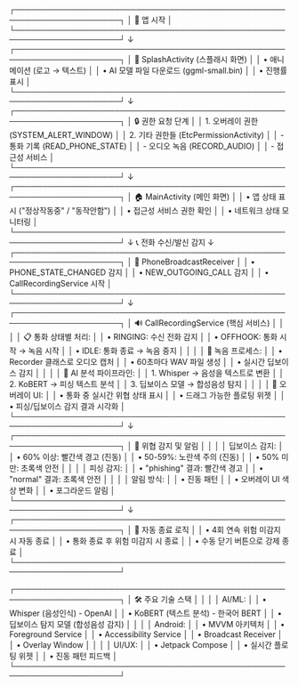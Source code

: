 ┌─────────────────────────────────────────────────────────────────────┐
│                         🚀 앱 시작                                    │
└─────────────────────────────────────────────────────────────────────┘
                                    ↓
┌─────────────────────────────────────────────────────────────────────┐
│           📱 SplashActivity (스플래시 화면)                          │
│   • 애니메이션 (로고 → 텍스트)                                      │
│   • AI 모델 파일 다운로드 (ggml-small.bin)                          │
│   • 진행률 표시                                                     │
└─────────────────────────────────────────────────────────────────────┘
                                    ↓
┌─────────────────────────────────────────────────────────────────────┐
│                    🔒 권한 요청 단계                                 │
│   1. 오버레이 권한 (SYSTEM_ALERT_WINDOW)                            │
│   2. 기타 권한들 (EtcPermissionActivity)                             │
│      - 통화 기록 (READ_PHONE_STATE)                                 │
│      - 오디오 녹음 (RECORD_AUDIO)                                   │
│      - 접근성 서비스                                                │
└─────────────────────────────────────────────────────────────────────┘
                                    ↓
┌─────────────────────────────────────────────────────────────────────┐
│              🏠 MainActivity (메인 화면)                             │
│   • 앱 상태 표시 ("정상작동중" / "동작안함")                          │
│   • 접근성 서비스 권한 확인                                          │
│   • 네트워크 상태 모니터링                                          │
└─────────────────────────────────────────────────────────────────────┘
                                    ↓
                        📞 전화 수신/발신 감지
                                    ↓
┌─────────────────────────────────────────────────────────────────────┐
│           🎯 PhoneBroadcastReceiver                                 │
│   • PHONE_STATE_CHANGED 감지                                        │
│   • NEW_OUTGOING_CALL 감지                                          │
│   • CallRecordingService 시작                                       │
└─────────────────────────────────────────────────────────────────────┘
                                    ↓
┌─────────────────────────────────────────────────────────────────────┐
│           🔊 CallRecordingService (핵심 서비스)                       │
│                                                                     │
│   📋 통화 상태별 처리:                                               │
│   • RINGING: 수신 전화 감지                                         │
│   • OFFHOOK: 통화 시작 → 녹음 시작                                  │
│   • IDLE: 통화 종료 → 녹음 중지                                     │
│                                                                     │
│   🎤 녹음 프로세스:                                                  │
│   • Recorder 클래스로 오디오 캡처                                    │
│   • 60초마다 WAV 파일 생성                                          │
│   • 실시간 딥보이스 감지                                            │
│                                                                     │
│   🧠 AI 분석 파이프라인:                                             │
│   1. Whisper → 음성을 텍스트로 변환                                  │
│   2. KoBERT → 피싱 텍스트 분석                                       │
│   3. 딥보이스 모델 → 합성음성 탐지                                   │
│                                                                     │
│   📱 오버레이 UI:                                                    │
│   • 통화 중 실시간 위협 상태 표시                                    │
│   • 드래그 가능한 플로팅 위젯                                        │
│   • 피싱/딥보이스 감지 결과 시각화                                   │
└─────────────────────────────────────────────────────────────────────┘
                                    ↓
┌─────────────────────────────────────────────────────────────────────┐
│                🚨 위협 감지 및 알림                                   │
│                                                                     │
│   딥보이스 감지:                                                     │
│   • 60% 이상: 빨간색 경고 (진동)                                     │
│   • 50-59%: 노란색 주의 (진동)                                      │
│   • 50% 미만: 초록색 안전                                           │
│                                                                     │
│   피싱 감지:                                                        │
│   • "phishing" 결과: 빨간색 경고                                     │
│   • "normal" 결과: 초록색 안전                                      │
│                                                                     │
│   알림 방식:                                                        │
│   • 진동 패턴                                                       │
│   • 오버레이 UI 색상 변화                                           │
│   • 포그라운드 알림                                                 │
└─────────────────────────────────────────────────────────────────────┘
                                    ↓
┌─────────────────────────────────────────────────────────────────────┐
│               🔄 자동 종료 로직                                      │
│   • 4회 연속 위험 미감지 시 자동 종료                                │
│   • 통화 종료 후 위험 미감지 시 종료                                 │
│   • 수동 닫기 버튼으로 강제 종료                                     │
└─────────────────────────────────────────────────────────────────────┘

┌─────────────────────────────────────────────────────────────────────┐
│                     🛠️ 주요 기술 스택                               │
│                                                                     │
│   AI/ML:                                                            │
│   • Whisper (음성인식) - OpenAI                                      │
│   • KoBERT (텍스트 분석) - 한국어 BERT                               │
│   • 딥보이스 탐지 모델 (합성음성 감지)                               │
│                                                                     │
│   Android:                                                          │
│   • MVVM 아키텍처                                                   │
│   • Foreground Service                                              │
│   • Accessibility Service                                           │
│   • Broadcast Receiver                                              │
│   • Overlay Window                                                  │
│                                                                     │
│   UI/UX:                                                            │
│   • Jetpack Compose                                                 │
│   • 실시간 플로팅 위젯                                               │
│   • 진동 패턴 피드백                                                │
└─────────────────────────────────────────────────────────────────────┘
